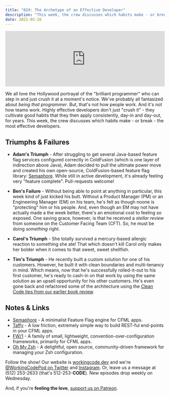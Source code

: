 ```yaml
---
title: "024: The Archetype of an Effective Developer"
description: "This week, the crew discusses which habits make - or break - the most effective developers."
date: 2021-05-26
---
```


<iframe allow="autoplay *; encrypted-media *; fullscreen *" frameborder="0" height="175" style="width:100%;max-width:900px;overflow:hidden;background:transparent;" sandbox="allow-forms allow-popups allow-same-origin allow-scripts allow-storage-access-by-user-activation allow-top-navigation-by-user-activation" src="https://embed.podcasts.apple.com/us/podcast/024-the-archetype-of-an-effective-developer/id1544142288?i=1000523154127"></iframe>

We all love the Hollywood portrayal of the "brilliant programmer" who can step in and just crush it at a moment's notice. We've probably all fantasized about _being that programmer_. But, that's not how people work. And it's not how teams work. Highly effective developers don't just "crush it" - they cultivate good habits that they then apply consistently, day-in and day-out, for years. This week, the crew discusses which habits make - or break - the most effective developers.

## Triumphs &amp; Failures

- **Adam's Triumph** - After struggling to get several Java-based feature flag services configured correctly in ColdFusion (which is one layer of indirection above Java), Adam decided to pull the ultimate power move and created his own open-source, ColdFusion-based feature flag library: [Semaphore][semaphore]. While still in active development, it's already feeling very "feature complete". Pull-requests welcome!

- **Ben's Failure** - Without being able to point at anything in particular, this week kind of just kicked his butt. Without a Product Manager (PM) or an Engineering Manager (EM) on his team, he's felt as though noone is "protecting" him or his people. And, even though an EM may not have actually made a the week better, there's an emotional cost to feeling so exposed. One saving grace, however, is that he received a _stellar review_ from someone on the Customer Facing Team (CFT). So, he must be doing _something_ right.

- **Carol's Triumph** - She totally survived a mercury-based allergic reaction to something she ate! That which doesn't kill Carol only makes her bolder when it comes to that sweet, sweet shellfish.

- **Tim's Triumph** - He recently built a custom solution for one of his customers. However, he built it with clean boundaries and multi-tenancy in mind. Which means, now that he's successfully rolled-it-out to his first customer, he's ready to cash-in on that work by using the same solution as an upsell opportunity for his other customers. He's even gone back and refactored some of the architecture using the [Clean Code tips from our earlier book review][working-code-022].

## Notes &amp; Links

- [Semaphore][semaphore] - A minimalist Feature Flag engine for CFML apps.
- [Taffy](https://github.com/atuttle/Taffy) - A low friction, extremely simple way to build REST-ful end-points in your CFML apps.
- [FW/1](http://framework-one.github.io/) - A family of small, lightweight, convention-over-configuration frameworks, primarily for CFML apps.
- [Oh My Zsh](https://ohmyz.sh/) - A delightful, open source, community-driven framework for managing your Zsh configuration.

Follow the show! Our website is [workingcode.dev][working-code] and we're [@WorkingCodePod on Twitter][working-code-twitter] and [Instagram][working-code-instagram]. Or, leave us a message at (512) 253-2633‬ (that's 512-253-**CODE**). New episodes drop weekly on Wednesday.

And, if you're **feeling the love**, [support us on Patreon][working-code-patreon].

[semaphore]: https://adamtuttle.codes/blog/2021/introducing-semaphore/
[working-code]: https://workingcode.dev/
[working-code-022]: https://workingcode.dev/episodes/022-book-club-1-clean-code-by-uncle-bob-martin-pt1/
[working-code-instagram]: https://www.instagram.com/workingcodepod/
[working-code-patreon]: https://www.patreon.com/workingcodepod
[working-code-twitter]: https://twitter.com/WorkingCodePod
